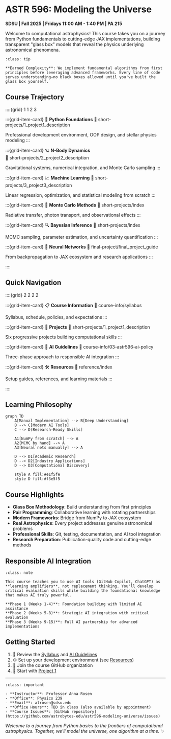 # ASTR 596: Modeling the Universe

**SDSU | Fall 2025 | Fridays 11:00 AM - 1:40 PM | PA 215**

Welcome to computational astrophysics! This course takes you on a journey from Python fundamentals to cutting-edge JAX implementations, building transparent "glass box" models that reveal the physics underlying astronomical phenomena.

```{admonition} Course Philosophy: "Glass Box" Modeling
:class: tip

**Earned Complexity**: We implement fundamental algorithms from first principles before leveraging advanced frameworks. Every line of code serves understanding—no black boxes allowed until you've built the glass box yourself.
```

## Course Trajectory

::::{grid} 1 1 2 3

:::{grid-item-card} 🐍 **Python Foundations**
:link: short-projects/1_project1_description

Professional development environment, OOP design, and stellar physics modeling
:::

:::{grid-item-card} 🪐 **N-Body Dynamics**  
:link: short-projects/2_project2_description

Gravitational systems, numerical integration, and Monte Carlo sampling
:::

:::{grid-item-card} 📈 **Machine Learning**
:link: short-projects/3_project3_description

Linear regression, optimization, and statistical modeling from scratch
:::

:::{grid-item-card} 🎲 **Monte Carlo Methods**
:link: short-projects/index

Radiative transfer, photon transport, and observational effects
:::

:::{grid-item-card} 🔍 **Bayesian Inference**
:link: short-projects/index

MCMC sampling, parameter estimation, and uncertainty quantification
:::

:::{grid-item-card} 🧠 **Neural Networks**
:link: final-project/final_project_guide

From backpropagation to JAX ecosystem and research applications
:::

::::

## Quick Navigation

::::{grid} 2 2 2 2

:::{grid-item-card} 📋 **Course Information**
:link: course-info/syllabus

Syllabus, schedule, policies, and expectations
:::

:::{grid-item-card} 🎯 **Projects**
:link: short-projects/1_project1_description

Six progressive projects building computational skills
:::

:::{grid-item-card} 🤖 **AI Guidelines**
:link: course-info/03-astr596-ai-policy

Three-phase approach to responsible AI integration
:::

:::{grid-item-card} 🛠️ **Resources**
:link: reference/index

Setup guides, references, and learning materials
:::

::::

## Learning Philosophy

```{mermaid}
graph TD
    A[Manual Implementation] --> B[Deep Understanding]
    B --> C[Modern AI Tools]
    C --> D[Research-Ready Skills]
    
    A1[NumPy from scratch] --> A
    A2[MCMC by hand] --> A
    A3[Neural nets manually] --> A
    
    D --> D1[Academic Research]
    D --> D2[Industry Applications]
    D --> D3[Computational Discovery]
    
    style A fill:#e1f5fe
    style D fill:#f3e5f5
```

## Course Highlights

- **Glass Box Methodology**: Build understanding from first principles
- **Pair Programming**: Collaborative learning with rotating partnerships  
- **Modern Frameworks**: Bridge from NumPy to JAX ecosystem
- **Real Astrophysics**: Every project addresses genuine astronomical problems
- **Professional Skills**: Git, testing, documentation, and AI tool integration
- **Research Preparation**: Publication-quality code and cutting-edge methods

## Responsible AI Integration

```{admonition} AI as a Learning Partner
:class: note

This course teaches you to use AI tools (GitHub Copilot, ChatGPT) as **learning amplifiers**, not replacement thinking. You'll develop critical evaluation skills while building the foundational knowledge that makes AI truly powerful.

**Phase 1 (Weeks 1-4)**: Foundation building with limited AI assistance  
**Phase 2 (Weeks 5-8)**: Strategic AI integration with critical evaluation  
**Phase 3 (Weeks 9-15)**: Full AI partnership for advanced implementations
```

## Getting Started

1. 📖 Review the [Syllabus](course-info/syllabus) and [AI Guidelines](course-info/ai-guidelines)
2. ⚙️ Set up your development environment (see [Resources](reference/index))
3. 👥 Join the course GitHub organization
4. 🚀 Start with [Project 1](short-projects/1_project1_description)

---

```{admonition} Questions or Issues?
:class: important

- **Instructor**: Professor Anna Rosen
- **Office**: Physics 239
- **Email**: alrosen@sdsu.edu
- **Office Hours**: TBD in class (also available by appointment)
- **Course Issues**: [GitHub repository](https://github.com/astrobytes-edu/astr596-modeling-universe/issues)
```

*Welcome to a journey from Python basics to the frontiers of computational astrophysics. Together, we'll model the universe, one algorithm at a time.* ✨
